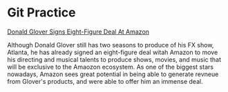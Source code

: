 # Git Practice

[Donald Glover Signs Eight-Figure Deal At Amazon](https://screenrant.com/donald-glover-eight-figure-deal-amazon/)

Although Donald Glover still has two seasons to produce of his FX show, Atlanta, he has already signed an eight-figure deal witah Amazon to move his directing and musical talents to produce shows, movies, and music that will be exclusive to the Amaozon ecosystem. As one of the biggest stars nowadays, Amazon sees great potential in being able to generate revneue from Glover's products, and were able to offer him an immense deal.
